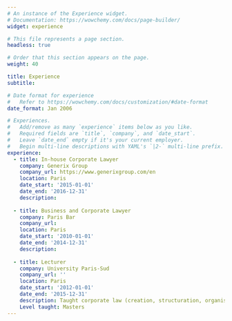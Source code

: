 ```yaml
---
# An instance of the Experience widget.
# Documentation: https://wowchemy.com/docs/page-builder/
widget: experience

# This file represents a page section.
headless: true

# Order that this section appears on the page.
weight: 40

title: Experience
subtitle:

# Date format for experience
#   Refer to https://wowchemy.com/docs/customization/#date-format
date_format: Jan 2006

# Experiences.
#   Add/remove as many `experience` items below as you like.
#   Required fields are `title`, `company`, and `date_start`.
#   Leave `date_end` empty if it's your current employer.
#   Begin multi-line descriptions with YAML's `|2-` multi-line prefix.
experience:
  - title: In-house Corporate Lawyer
    company: Generix Group
    company_url: https://www.generixgroup.com/en
    location: Paris
    date_start: '2015-01-01'
    date_end: '2016-12-31'
    description: 
    
  - title: Business and Corporate Lawyer
    company: Paris Bar
    company_url: 
    location: Paris
    date_start: '2010-01-01'
    date_end: '2014-12-31'
    description: 
        
  - title: Lecturer
    company: University Paris-Sud
    company_url: ''
    location: Paris
    date_start: '2012-01-01'
    date_end: '2015-12-31'
    description: Taught corporate law (creation, structuration, organisational development, and mergers & acquisitions)
    Level taught: Masters
---
```

